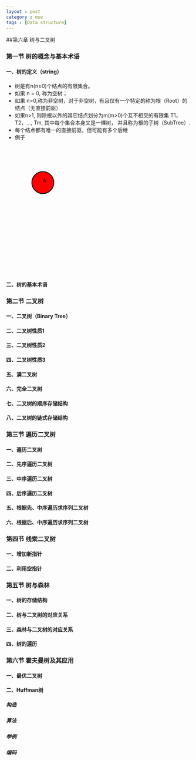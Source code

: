 ```yaml
---
layout : post
category : mse
tags : [Data structure]
--- 
```

##第六章 树与二叉树 

### **第一节 树的概念与基本术语**  

####  一、树的定义（string）  

*  树是有n(n≥0)个结点的有限集合。
*  如果 n = 0, 称为空树；
*  如果 n>0,称为非空树，对于非空树，有且仅有一个特定的称为根（Root）的结点（无直接前驱）
*  如果n>1, 则除根以外的其它结点划分为m(m>0)个互不相交的有限集 T1，T2，..., Tm, 其中每个集合本身又是一棵树， 并且称为根的子树（SubTree）.
*  每个结点都有唯一的直接前驱，但可能有多个后继
* 例子  

<svg width="580" height="400">
  <circle r="30" cy="100" cx="100" stroke-width="2" stroke="#000" fill="red"/>
  <text x="100" y="100" fill="#000000">A</text>
</svg>

####  二、树的基本术语  

### **第二节 二叉树**  

####  一、二叉树（Binary Tree）   

####  二、二叉树性质1    

####  三、二叉树性质2  

####  四、二叉树性质3  
        
####  五、满二叉树  

####  六、完全二叉树  

####  七、二叉树的顺序存储结构  

####  八、二叉树的链式存储结构  

### **第三节 遍历二叉树**  

####  一、遍历二叉树   

#### 二、先序遍历二叉树  

#### 三、中序遍历二叉树  

#### 四、后序遍历二叉树  

#### 五、根据先、中序遍历求序列二叉树

#### 六、根据后、中序遍历求序列二叉树  

### **第四节 线索二叉树**  

####  一、增加新指针  

####  二、利用空指针  

### **第五节 树与森林**  

####  一、树的存储结构  

####  二、树与二叉树的对应关系  

####  三、森林与二叉树的对应关系  

####  四、树的遍历    

### **第六节 霍夫曼树及其应用**  

####  一、最优二叉树  

####  二、Huffman树

##### 构造  

##### 算法  
  
##### 举例   
  
##### 编码     
 
  
